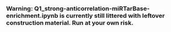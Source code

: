 ### Warning: Q1_strong-anticorrelation-miRTarBase-enrichment.ipynb is currently still littered with leftover construction material. Run at your own risk.
